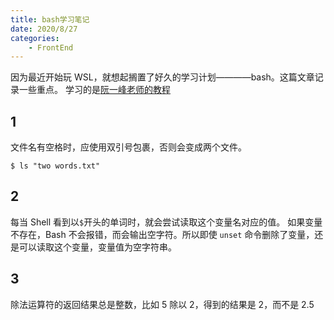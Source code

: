 ```yaml
---
title: bash学习笔记
date: 2020/8/27
categories:
    - FrontEnd
---
```


因为最近开始玩 WSL，就想起搁置了好久的学习计划————bash。这篇文章记录一些重点。
学习的是[阮一峰老师的教程](https://wangdoc.com/bash)

## 1

文件名有空格时，应使用双引号包裹，否则会变成两个文件。

```shell
$ ls "two words.txt"
```

## 2

每当 Shell 看到以`$`开头的单词时，就会尝试读取这个变量名对应的值。
如果变量不存在，Bash 不会报错，而会输出空字符。所以即使 `unset` 命令删除了变量，还是可以读取这个变量，变量值为空字符串。

## 3

除法运算符的返回结果总是整数，比如 5 除以 2，得到的结果是 2，而不是 2.5
